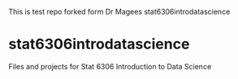 This is test repo forked form Dr Magees stat6306introdatascience

# stat6306introdatascience
Files and projects for Stat 6306 Introduction to Data Science

